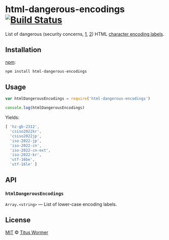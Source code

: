 # html-dangerous-encodings [![Build Status][build-badge]][build-page]

List of dangerous (security concerns, [1][], [2][]) HTML [character
encoding labels][encodings].

## Installation

[npm][]:

```bash
npm install html-dangerous-encodings
```

## Usage

```javascript
var htmlDangerousEncodings = require('html-dangerous-encodings')

console.log(htmlDangerousEncodings)
```

Yields:

```js
[ 'hz-gb-2312',
  'csiso2022kr',
  'csiso2022jp',
  'iso-2022-jp',
  'iso-2022-cn',
  'iso-2022-cn-ext',
  'iso-2022-kr',
  'utf-16be',
  'utf-16le' ]
```

## API

### `htmlDangerousEncodings`

`Array.<string>` — List of lower-case encoding labels.

## License

[MIT][license] © [Titus Wormer][author]

<!-- Definition -->

[build-badge]: https://img.shields.io/travis/wooorm/html-dangerous-encodings.svg

[build-page]: https://travis-ci.org/wooorm/html-dangerous-encodings

[npm]: https://docs.npmjs.com/cli/install

[license]: LICENSE

[author]: http://wooorm.com

[1]: https://developer.mozilla.org/en/docs/Web/HTML/Element/meta#attr-charset

[2]: https://encoding.spec.whatwg.org/#security-background

[encodings]: https://github.com/wooorm/html-encodings
